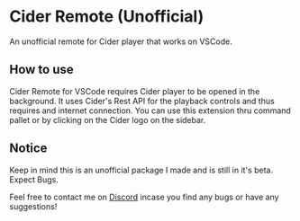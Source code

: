 # Cider Remote (Unofficial)

An unofficial remote for Cider player that works on VSCode.

## How to use

Cider Remote for VSCode requires Cider player to be opened in the background.
It uses Cider's Rest API for the playback controls and thus requires and internet connection.
You can use this extension thru command pallet or by clicking on the Cider logo on the sidebar.

## Notice

Keep in mind this is an unofficial package I made and is still in it's beta. Expect Bugs.

Feel free to contact me on [Discord](https://discord.com/users/500315184510795819) incase you find any bugs or have any suggestions!

